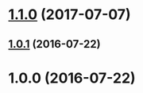 <a name="1.1.0"></a>
# [1.1.0](https://github.com/mljs/cross-validation/compare/v1.0.1...v1.1.0) (2017-07-07)



<a name="1.0.1"></a>
## [1.0.1](https://github.com/mljs/cross-validation/compare/v1.0.0...v1.0.1) (2016-07-22)



<a name="1.0.0"></a>
# 1.0.0 (2016-07-22)



